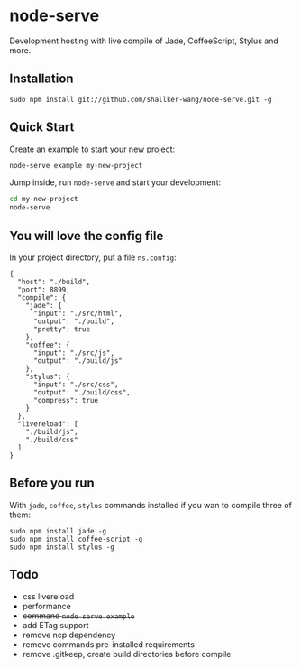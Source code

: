 node-serve
==========

Development hosting with live compile of Jade, CoffeeScript, Stylus and more.

## Installation
```
sudo npm install git://github.com/shallker-wang/node-serve.git -g
```

## Quick Start
Create an example to start your new project:
```bash
node-serve example my-new-project
```

Jump inside, run `node-serve` and start your development:
```bash
cd my-new-project
node-serve
```

## You will love the config file
In your project directory, put a file `ns.config`:
```
{
  "host": "./build",
  "port": 8899,
  "compile": {
    "jade": {
      "input": "./src/html",
      "output": "./build",
      "pretty": true
    },
    "coffee": {
      "input": "./src/js",
      "output": "./build/js"
    },
    "stylus": {
      "input": "./src/css",
      "output": "./build/css",
      "compress": true
    }
  },
  "livereload": [
    "./build/js",
    "./build/css"
  ]
}
```


## Before you run
With `jade`, `coffee`, `stylus` commands installed if you wan to compile three of them:
```
sudo npm install jade -g
sudo npm install coffee-script -g
sudo npm install stylus -g
```

## Todo
* css livereload
* performance
* ~~command `node-serve example`~~
* add ETag support
* remove ncp dependency
* remove commands pre-installed requirements
* remove .gitkeep, create build directories before compile
